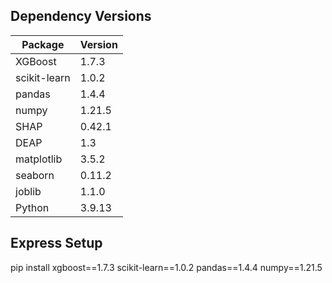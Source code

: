 ##  Dependency Versions
Package       | Version
------------- | -------
XGBoost       | 1.7.3 
scikit-learn  | 1.0.2
pandas        | 1.4.4
numpy         | 1.21.5
SHAP          | 0.42.1 
DEAP          | 1.3 
matplotlib    | 3.5.2
seaborn       | 0.11.2
joblib        | 1.1.0
Python        | 3.9.13 

##  Express Setup
pip install xgboost==1.7.3 scikit-learn==1.0.2 pandas==1.4.4 numpy==1.21.5
